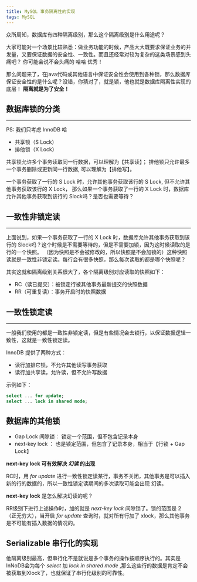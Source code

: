 ```yaml
---
title: MySQL 事务隔离性的实现
tags: MySQL
---
```


众所周知，数据库有四种隔离级别，那么这个隔离级别是什么用途呢？

大家可能对一个场景比较熟悉：做业务功能的时候，产品大大既要求保证业务的并发量，又要保证数据的安全性、一致性。而且还经常对较为复杂的这类场景感到头痛吧？
你可能会说不会头痛的 哈哈 优秀！

那么问题来了，在java代码或其他语言中保证安全性会使用到各种锁，那么数据库保证安全性的是什么呢？没错，你猜对了，就是锁，他也就是数据库隔离性实现的底层！ **隔离就是为了安全！**

## 数据库锁的分类
---
  PS: 我们只考虑 InnoDB 哈
  - 共享锁（S Lock）
  - 排他锁（X Lock）

  共享锁允许多个事务读取同一行数据，可以理解为【共享读】；
  排他锁只允许最多一个事务删除或更新同一行数据, 可以理解为【排他写】。

一个事务获取了一行的 S Lock 时，允许其他事务获取该行的 S Lock, 但不允许其他事务获取该行的 X Lock，
那么如果一个事务获取了一行的 X Lock 时，数据库允许其他事务获取到该行的 Slock吗？是否也需要等待？

## 一致性非锁定读
---
上面说到，如果一个事务获取了一行的 X Lock 时，数据库允许其他事务获取到该行的 Slock吗？这个时候是不需要等待的，但是不需要加锁，因为这时候读取的是行的一个快照。
（因为快照是不会被修改的，所以快照是不会加锁的）这种快照读就是一致性非锁定读。每行会有很多快照，那么每次读取的都是哪个快照呢？

其实这就和隔离级别关系很大了，各个隔离级别对应读取的快照如下：
- RC（读已提交）：被锁定行被其他事务最新提交的快照数据
- RR（可重复读）：事务开启时的快照数据

## 一致性锁定读
---
一般我们使用的都是一致性非锁定读，但是有些情况会去锁行，以保证数据逻辑一致性，这就是一致性锁定读。

InnoDB 提供了两种方式：
- 读行加排它锁，不允许其他读写事务获取
- 读行加共享读，允许读，但不允许写数据

示例如下：
``` sql
select ... for update;
select ... lock in shared mode;
```
## 数据库的其他锁

- Gap Lock 间隙锁： 锁定一个范围，但不包含记录本身
- next-key lock ：  也是锁定范围，但包含了记录本身，相当于【行锁 + Gap Lock】

**next-key lock 可有效解决 *幻读* 的出现**

RC时，用 *for update* 进行一致性锁定读某行，事务不关闭，其他事务是可以插入新的行的数据的，所以一致性锁定读期间的多次读取可能会出现 幻读。

**next-key lock** 是怎么解决幻读的呢？

RR级别下进行上述操作时，加的就是 *next-key lock* 间隙锁了。锁的范围是 2（正无穷大），当开启 *for update* 查询时，就对所有行加了 xlock，那么其他事务是不可能有插入数据的情况的。

## Serializable 串行化的实现

他隔离级别最高，但串行化不是就说是多个事务的操作按顺序执行的。其实是InNoDB会为每个 *select* 加 *lock in shared mode* ,那么这些行的数据是肯定不会被获取到Xlock了，也就保证了串行化级别的可靠性。